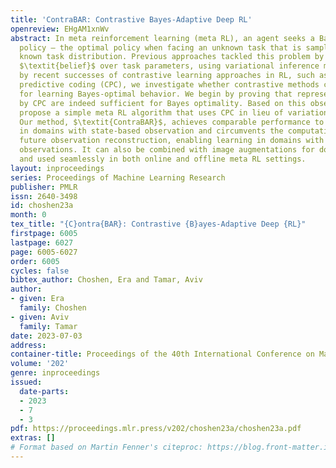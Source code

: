 ```yaml
---
title: 'ContraBAR: Contrastive Bayes-Adaptive Deep RL'
openreview: EHgAM1xnWv
abstract: In meta reinforcement learning (meta RL), an agent seeks a Bayes-optimal
  policy – the optimal policy when facing an unknown task that is sampled from some
  known task distribution. Previous approaches tackled this problem by inferring a
  $\textit{belief}$ over task parameters, using variational inference methods. Motivated
  by recent successes of contrastive learning approaches in RL, such as contrastive
  predictive coding (CPC), we investigate whether contrastive methods can be used
  for learning Bayes-optimal behavior. We begin by proving that representations learned
  by CPC are indeed sufficient for Bayes optimality. Based on this observation, we
  propose a simple meta RL algorithm that uses CPC in lieu of variational belief inference.
  Our method, $\textit{ContraBAR}$, achieves comparable performance to state-of-the-art
  in domains with state-based observation and circumvents the computational toll of
  future observation reconstruction, enabling learning in domains with image-based
  observations. It can also be combined with image augmentations for domain randomization
  and used seamlessly in both online and offline meta RL settings.
layout: inproceedings
series: Proceedings of Machine Learning Research
publisher: PMLR
issn: 2640-3498
id: choshen23a
month: 0
tex_title: "{C}ontra{BAR}: Contrastive {B}ayes-Adaptive Deep {RL}"
firstpage: 6005
lastpage: 6027
page: 6005-6027
order: 6005
cycles: false
bibtex_author: Choshen, Era and Tamar, Aviv
author:
- given: Era
  family: Choshen
- given: Aviv
  family: Tamar
date: 2023-07-03
address: 
container-title: Proceedings of the 40th International Conference on Machine Learning
volume: '202'
genre: inproceedings
issued:
  date-parts:
  - 2023
  - 7
  - 3
pdf: https://proceedings.mlr.press/v202/choshen23a/choshen23a.pdf
extras: []
# Format based on Martin Fenner's citeproc: https://blog.front-matter.io/posts/citeproc-yaml-for-bibliographies/
---
```

